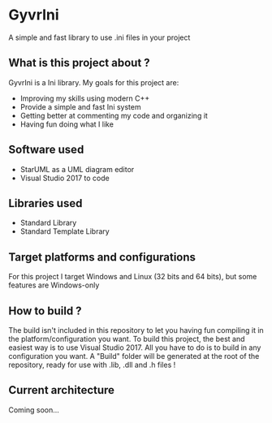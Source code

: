 # GyvrIni
A simple and fast library to use .ini files in your project

## What is this project about ?
GyvrIni is a Ini library. My goals for this project are:
- Improving my skills using modern C++
- Provide a simple and fast Ini system
- Getting better at commenting my code and organizing it
- Having fun doing what I like

## Software used
- StarUML as a UML diagram editor
- Visual Studio 2017 to code

## Libraries used
- Standard Library
- Standard Template Library

## Target platforms and configurations
For this project I target Windows and Linux (32 bits and 64 bits), but some features are Windows-only

## How to build ?
The build isn't included in this repository to let you having fun compiling it in the platform/configuration you want.
To build this project, the best and easiest way is to use Visual Studio 2017. All you have to do is to build in any configuration
you want. A "Build" folder will be generated at the root of the repository, ready for use with .lib, .dll and .h files !

## Current architecture 
Coming soon...
